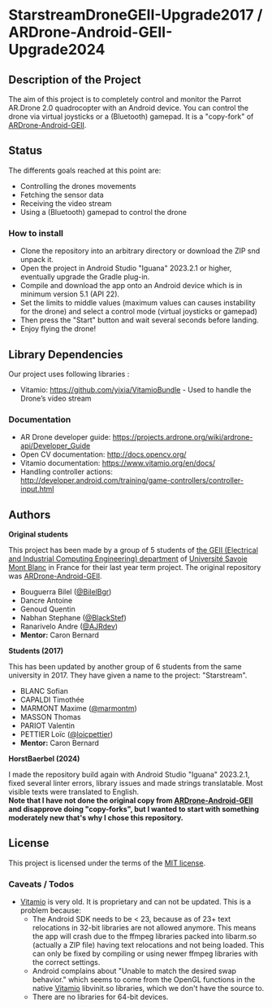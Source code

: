 # StarstreamDroneGEII-Upgrade2017 / ARDrone-Android-GEII-Upgrade2024

## Description of the Project

The aim of this project is to completely control and monitor the Parrot AR.Drone 2.0 quadrocopter with an Android device. You can control the drone via virtual joysticks or a (Bluetooth) gamepad. It is a "copy-fork" of [ARDrone-Android-GEII](https://github.com/AJRdev/ARDrone-Android-GEII).

## Status

The differents goals reached at this point are:

* Controlling the drones movements
* Fetching the sensor data
* Receiving the video stream
* Using a (Bluetooth) gamepad to control the drone

### How to install

* Clone the repository into an arbitrary directory or download the ZIP snd unpack it.
* Open the project in Android Studio "Iguana" 2023.2.1 or higher, eventually upgrade the Gradle plug-in.
* Compile and download the app onto an Android device which is in minimum version 5.1 (API 22).
* Set the limits to middle values (maximum values can causes instability for the drone) and select a control mode (virtual joysticks or gamepad)
* Then press the "Start" button and wait several seconds before landing.
* Enjoy flying the drone!

## Library Dependencies

Our project uses following libraries :

* Vitamio: https://github.com/yixia/VitamioBundle - Used to handle the Drone’s video stream

### Documentation

* AR Drone developer guide: https://projects.ardrone.org/wiki/ardrone-api/Developer_Guide
* Open CV documentation: http://docs.opencv.org/
* Vitamio documentation: https://www.vitamio.org/en/docs/
* Handling controller actions: http://developer.android.com/training/game-controllers/controller-input.html

## Authors

**Original students**

This project has been made by a group of 5 students of [the GEII (Electrical and Industrial Computing Engineering) department](http://www.iut-acy.univ-savoie.fr/dut/geii/) of [Université Savoie Mont Blanc](https://www.univ-smb.fr/) in France for their last year term project. The original repository was [ARDrone-Android-GEII](https://github.com/AJRdev/ARDrone-Android-GEII).

* Bouguerra Bilel ([@BilelBgr](https://github.com/BilelBgr))
* Dancre Antoine
* Genoud Quentin
* Nabhan Stephane ([@BlackStef](https://github.com/BlackStef))
* Ranarivelo Andre ([@AJRdev](https://github.com/AJRdev))
* **Mentor:** Caron Bernard

**Students (2017)**

This has been updated by another group of 6 students from the same university in 2017. They have given a name to the project: "Starstream".

* BLANC Sofian
* CAPALDI Timothée
* MARMONT Maxime ([@marmontm](https://github.com/marmontm))
* MASSON Thomas
* PARIOT Valentin
* PETTIER Loïc ([@loicpettier](https://github.com/loicpettier))
* **Mentor:** Caron Bernard

**HorstBaerbel (2024)**

I made the repository build again with Android Studio "Iguana" 2023.2.1, fixed several linter errors, library issues and made strings translatable. Most visible texts were translated to English.  
**Note that I have not done the original copy from [ARDrone-Android-GEII](https://github.com/AJRdev/ARDrone-Android-GEII) and disapprove doing "copy-forks", but I wanted to start with something moderately new that's why I chose this repository.**

## License

This project is licensed under the terms of the [MIT license](LICENSE).

### Caveats / Todos
* [Vitamio](https://github.com/yixia/VitamioBundle) is very old. It is proprietary and can not be updated. This is a problem because:
  * The Android SDK needs to be < 23, because as of 23+ text relocations in 32-bit libraries are not allowed anymore. This means the app will crash due to the ffmpeg libraries packed into libarm.so (actually a ZIP file) having text relocations and not being loaded. This can only be fixed by compiling or using newer ffmpeg libraries with the correct settings.
  * Android complains about "Unable to match the desired swap behavior." which seems to come from the OpenGL functions in the native [Vitamio](https://github.com/yixia/VitamioBundle) libvinit.so libraries, which we don't have the source to.
  * There are no libraries for 64-bit devices.